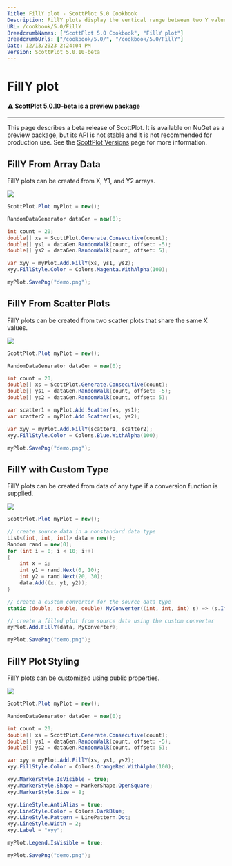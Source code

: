 ```yaml
---
Title: FillY plot - ScottPlot 5.0 Cookbook
Description: FillY plots display the vertical range between two Y values at defined X positions
URL: /cookbook/5.0/FillY
BreadcrumbNames: ["ScottPlot 5.0 Cookbook", "FillY plot"]
BreadcrumbUrls: ["/cookbook/5.0/", "/cookbook/5.0/FillY"]
Date: 12/13/2023 2:24:04 PM
Version: ScottPlot 5.0.10-beta
---
```


# FillY plot



<div class='alert alert-warning' role='alert'><h4 class='alert-heading py-0 my-0'>⚠️ ScottPlot 5.0.10-beta is a preview package</h4><hr /><p class='mb-0'><span class='fw-semibold'>This page describes a beta release of ScottPlot.</span> It is available on NuGet as a preview package, but its API is not stable and it is not recommended for production use. See the <a href='https://scottplot.net/versions/'>ScottPlot Versions</a> page for more information. </p></div>



## FillY From Array Data

FillY plots can be created from X, Y1, and Y2 arrays.

[![](/cookbook/5.0/images/FillYFromArrays.png)](/cookbook/5.0/images/FillYFromArrays.png)

```cs
ScottPlot.Plot myPlot = new();

RandomDataGenerator dataGen = new(0);

int count = 20;
double[] xs = ScottPlot.Generate.Consecutive(count);
double[] ys1 = dataGen.RandomWalk(count, offset: -5);
double[] ys2 = dataGen.RandomWalk(count, offset: 5);

var xyy = myPlot.Add.FillY(xs, ys1, ys2);
xyy.FillStyle.Color = Colors.Magenta.WithAlpha(100);

myPlot.SavePng("demo.png");

```


## FillY From Scatter Plots

FillY plots can be created from two scatter plots that share the same X values.

[![](/cookbook/5.0/images/FillYFromScatters.png)](/cookbook/5.0/images/FillYFromScatters.png)

```cs
ScottPlot.Plot myPlot = new();

RandomDataGenerator dataGen = new(0);

int count = 20;
double[] xs = ScottPlot.Generate.Consecutive(count);
double[] ys1 = dataGen.RandomWalk(count, offset: -5);
double[] ys2 = dataGen.RandomWalk(count, offset: 5);

var scatter1 = myPlot.Add.Scatter(xs, ys1);
var scatter2 = myPlot.Add.Scatter(xs, ys2);

var xyy = myPlot.Add.FillY(scatter1, scatter2);
xyy.FillStyle.Color = Colors.Blue.WithAlpha(100);

myPlot.SavePng("demo.png");

```


## FillY with Custom Type

FillY plots can be created from data of any type if a conversion function is supplied.

[![](/cookbook/5.0/images/Function.png)](/cookbook/5.0/images/Function.png)

```cs
ScottPlot.Plot myPlot = new();

// create source data in a nonstandard data type
List<(int, int, int)> data = new();
Random rand = new(0);
for (int i = 0; i < 10; i++)
{
    int x = i;
    int y1 = rand.Next(0, 10);
    int y2 = rand.Next(20, 30);
    data.Add((x, y1, y2));
}

// create a custom converter for the source data type
static (double, double, double) MyConverter((int, int, int) s) => (s.Item1, s.Item2, s.Item3);

// create a filled plot from source data using the custom converter
myPlot.Add.FillY(data, MyConverter);

myPlot.SavePng("demo.png");

```


## FillY Plot Styling

FillY plots can be customized using public properties.

[![](/cookbook/5.0/images/Styling.png)](/cookbook/5.0/images/Styling.png)

```cs
ScottPlot.Plot myPlot = new();

RandomDataGenerator dataGen = new(0);

int count = 20;
double[] xs = ScottPlot.Generate.Consecutive(count);
double[] ys1 = dataGen.RandomWalk(count, offset: -5);
double[] ys2 = dataGen.RandomWalk(count, offset: 5);

var xyy = myPlot.Add.FillY(xs, ys1, ys2);
xyy.FillStyle.Color = Colors.OrangeRed.WithAlpha(100);

xyy.MarkerStyle.IsVisible = true;
xyy.MarkerStyle.Shape = MarkerShape.OpenSquare;
xyy.MarkerStyle.Size = 8;

xyy.LineStyle.AntiAlias = true;
xyy.LineStyle.Color = Colors.DarkBlue;
xyy.LineStyle.Pattern = LinePattern.Dot;
xyy.LineStyle.Width = 2;
xyy.Label = "xyy";

myPlot.Legend.IsVisible = true;

myPlot.SavePng("demo.png");

```


